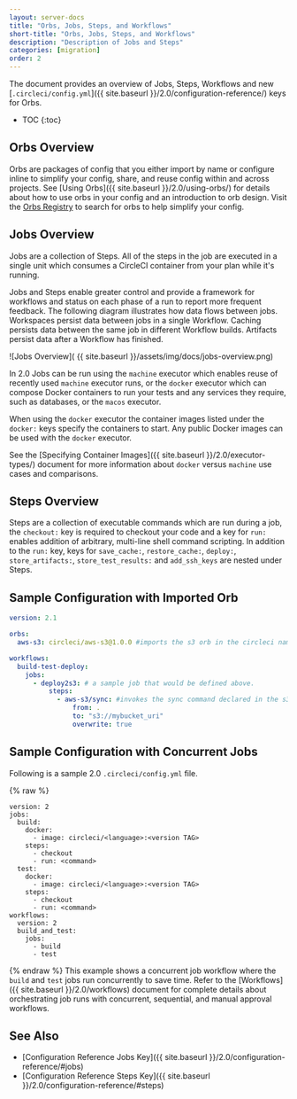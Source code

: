 ```yaml
---
layout: server-docs
title: "Orbs, Jobs, Steps, and Workflows"
short-title: "Orbs, Jobs, Steps, and Workflows"
description: "Description of Jobs and Steps"
categories: [migration]
order: 2
---
```


The document provides an overview of Jobs, Steps, Workflows and new [`.circleci/config.yml`]({{ site.baseurl }}/2.0/configuration-reference/) keys for Orbs.

* TOC
{:toc}

## Orbs Overview

Orbs are packages of config that you either import by name or configure inline to simplify your config, share, and reuse config within and across projects. See [Using Orbs]({{ site.baseurl }}/2.0/using-orbs/) for details about how to use orbs in your config and an introduction to orb design. Visit the [Orbs Registry](https://circleci.com/orbs/registry/) to search for orbs to help simplify your config.

## Jobs Overview

Jobs are a collection of Steps. All of the steps in the job are executed in a single unit which consumes a CircleCI container from your plan while it's running.

Jobs and Steps enable greater control and provide a framework for workflows and status on each phase of a run to report more frequent feedback. The following diagram illustrates how data flows between jobs. Workspaces persist data between jobs in a single Workflow. Caching persists data between the same job in different Workflow builds. Artifacts persist data after a Workflow has finished.

![Jobs Overview]( {{ site.baseurl }}/assets/img/docs/jobs-overview.png)

In 2.0 Jobs can be run using the `machine` executor which enables reuse of recently used `machine` executor runs, or the `docker` executor which can compose Docker containers to run your tests and any services they require, such as databases, or the `macos` executor.

When using the `docker` executor the container images listed under the `docker:` keys specify the containers to start.  Any public Docker images can be used with the `docker` executor.

See the [Specifying Container Images]({{ site.baseurl }}/2.0/executor-types/) document for more information about `docker` versus `machine` use cases and comparisons.

## Steps Overview

Steps are a collection of executable commands which are run during a job, the `checkout:` key is required to checkout your code and a key for `run:` enables addition of arbitrary, multi-line shell command scripting.  In addition to the `run:` key, keys for `save_cache:`, `restore_cache:`,  `deploy:`, `store_artifacts:`, `store_test_results:` and `add_ssh_keys` are nested under Steps.

## Sample Configuration with Imported Orb

```yaml
version: 2.1

orbs:
  aws-s3: circleci/aws-s3@1.0.0 #imports the s3 orb in the circleci namespace

workflows:
  build-test-deploy:
    jobs:
      - deploy2s3: # a sample job that would be defined above.
          steps:
            - aws-s3/sync: #invokes the sync command declared in the s3 orb
                from: .
                to: "s3://mybucket_uri"
                overwrite: true
```

## Sample Configuration with Concurrent Jobs

Following is a sample 2.0 `.circleci/config.yml` file.

{% raw %}
```
version: 2
jobs:
  build:
    docker:
      - image: circleci/<language>:<version TAG>
    steps:
      - checkout
      - run: <command>
  test:
    docker:
      - image: circleci/<language>:<version TAG>
    steps:
      - checkout
      - run: <command>
workflows:
  version: 2
  build_and_test:
    jobs:
      - build
      - test
```
{% endraw %}
This example shows a concurrent job workflow where the `build` and `test` jobs run concurrently to save time. Refer to the [Workflows]({{ site.baseurl }}/2.0/workflows) document for complete details about orchestrating job runs with concurrent, sequential, and manual approval workflows.


## See Also

- [Configuration Reference Jobs Key]({{ site.baseurl }}/2.0/configuration-reference/#jobs)
- [Configuration Reference Steps Key]({{ site.baseurl }}/2.0/configuration-reference/#steps)
